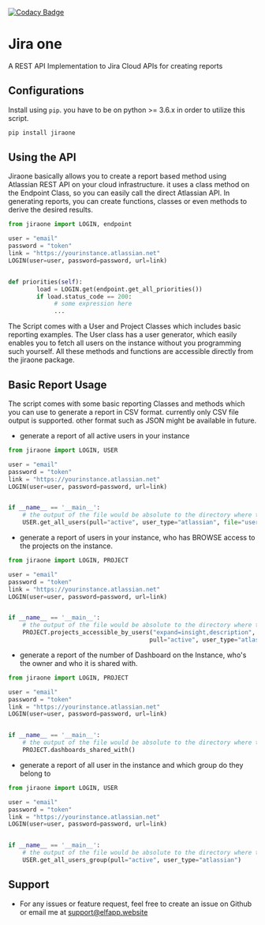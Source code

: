 [![Codacy Badge](https://app.codacy.com/project/badge/Grade/86f1594e0ac3406aa9609c4cd7c70642)](https://www.codacy.com/gh/princenyeche/atlassian-cloud-api/dashboard?utm_source=github.com&amp;utm_medium=referral&amp;utm_content=princenyeche/atlassian-cloud-api&amp;utm_campaign=Badge_Grade)

# Jira one
A REST API Implementation to Jira Cloud APIs for creating reports

## Configurations
Install using `pip`. you have to be on python >= 3.6.x in order to utilize this script.
```bash
pip install jiraone
```

## Using the API
Jiraone basically allows you to create a report based method using Atlassian REST API on your cloud infrastructure.
it uses a class method on the Endpoint Class, so you can easily call the direct Atlassian API.
In generating reports, you can create functions, classes or even methods to derive the desired results.
```python
from jiraone import LOGIN, endpoint

user = "email"
password = "token"
link = "https://yourinstance.atlassian.net"
LOGIN(user=user, password=password, url=link)


def priorities(self):
        load = LOGIN.get(endpoint.get_all_priorities())
        if load.status_code == 200:
             # some expression here
             ...
```
The Script comes with a User and Project Classes which includes basic reporting examples. The User class has a user generator,
which easily enables you to fetch all users on the instance without you programming such yourself.
All these methods and functions are accessible directly from the jiraone package.

## Basic Report Usage
The script comes with some basic reporting Classes and methods which you can use to generate a report in CSV format.
currently only CSV file output is supported. other format such as JSON might be available in future.
* generate a report of all active users in your instance
```python
from jiraone import LOGIN, USER

user = "email"
password = "token"
link = "https://yourinstance.atlassian.net"
LOGIN(user=user, password=password, url=link)


if __name__ == '__main__':
    # the output of the file would be absolute to the directory where this python file is being executed from
    USER.get_all_users(pull="active", user_type="atlassian", file="user_file.csv")
```
* generate a report of users in your instance, who has BROWSE access to the projects on the instance.
```python
from jiraone import LOGIN, PROJECT

user = "email"
password = "token"
link = "https://yourinstance.atlassian.net"
LOGIN(user=user, password=password, url=link)


if __name__ == '__main__':
    # the output of the file would be absolute to the directory where this python file is being executed from
    PROJECT.projects_accessible_by_users("expand=insight,description", "searchBy=key,name", permission="BROWSE",
                                        pull="active", user_type="atlassian")
```
* generate a report of the number of Dashboard on the Instance, who's the owner and who it is shared with.
```python
from jiraone import LOGIN, PROJECT

user = "email"
password = "token"
link = "https://yourinstance.atlassian.net"
LOGIN(user=user, password=password, url=link)


if __name__ == '__main__':
    # the output of the file would be absolute to the directory where this python file is being executed from
    PROJECT.dashboards_shared_with()
```
* generate a report of all user in the instance and which group do they belong to
```python
from jiraone import LOGIN, USER

user = "email"
password = "token"
link = "https://yourinstance.atlassian.net"
LOGIN(user=user, password=password, url=link)


if __name__ == '__main__':
    # the output of the file would be absolute to the directory where this python file is being executed from
    USER.get_all_users_group(pull="active", user_type="atlassian")
```

## Support
* For any issues or feature request, feel free to create an issue on Github or email me at support@elfapp.website
